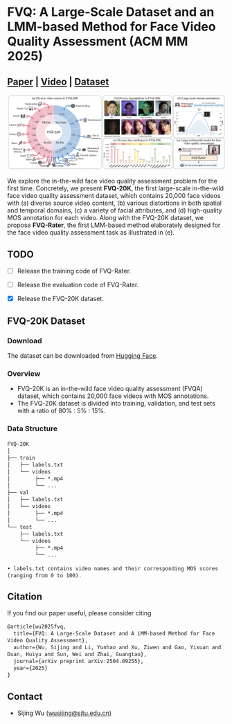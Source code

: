 # FVQ: A Large-Scale Dataset and an LMM-based Method for Face Video Quality Assessment (ACM MM 2025)
## [Paper](https://arxiv.org/pdf/2504.09255?) | [Video](https://www.youtube.com/watch?v=Zqm80rcbOjU) | [Dataset](https://huggingface.co/datasets/Human-X/FVQ-20K)

<img src="assets/teaser.png" /> 

We explore the in-the-wild face video quality assessment problem for the first time. Concretely, we present **FVQ-20K**, the first large-scale in-the-wild face video quality assessment dataset, which contains 20,000 face videos with (a) diverse source video content, (b) various distortions in both spatial and temporal domains, (c) a variety of facial attributes, and (d) high-quality MOS annotation for each video. Along with the FVQ-20K dataset, we propose **FVQ-Rater**, the first LMM-based method elaborately designed for the face video quality assessment task as illustrated in (e).


## TODO
- [ ] Release the training code of FVQ-Rater.
- [ ] Release the evaluation code of FVQ-Rater.
- [x] Release the FVQ-20K dataset.


## FVQ-20K Dataset
### Download
The dataset can be downloaded from [Hugging Face](https://huggingface.co/datasets/Human-X/FVQ-20K).

### Overview
- FVQ-20K is an in-the-wild face video quality assessment (FVQA) dataset, which contains 20,000 face videos with MOS annotations.
- The FVQ-20K dataset is divided into training, validation, and test sets with a ratio of 80% : 5% : 15%.

### Data Structure
```
FVQ-20K
│
├── train
│   ├── labels.txt
│   └── videos
│        ├── *.mp4
│        └── ...
├── val
│   ├── labels.txt
│   └── videos
│        ├── *.mp4
│        └── ...
└── test
    ├── labels.txt
    └── videos
         ├── *.mp4
         └── ...

• labels.txt contains video names and their corresponding MOS scores (ranging from 0 to 100).
```

## Citation
If you find our paper useful, please consider citing
```
@article{wu2025fvq,
  title={FVQ: A Large-Scale Dataset and A LMM-based Method for Face Video Quality Assessment},
  author={Wu, Sijing and Li, Yunhao and Xu, Ziwen and Gao, Yixuan and Duan, Huiyu and Sun, Wei and Zhai, Guangtao},
  journal={arXiv preprint arXiv:2504.09255},
  year={2025}
}
```

## Contact
- Sijing Wu [(wusijing@sjtu.edu.cn)](mailto:wusijing@sjtu.edu.cn)
